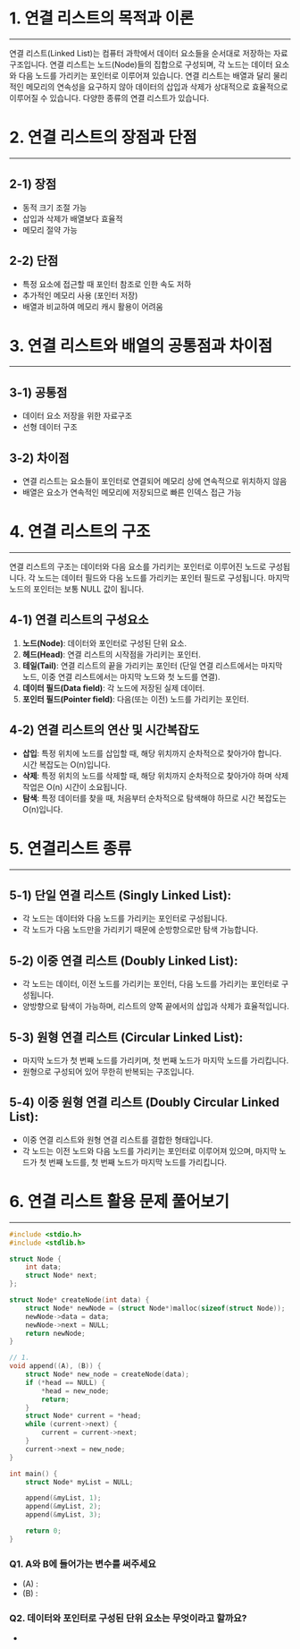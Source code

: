 # 1. 연결 리스트의 목적과 이론

---

연결 리스트(Linked List)는 컴퓨터 과학에서 데이터 요소들을 순서대로 저장하는 자료구조입니다. 연결 리스트는 노드(Node)들의 집합으로 구성되며, 각 노드는 데이터 요소와 다음 노드를 가리키는 포인터로 이루어져 있습니다. 연결 리스트는 배열과 달리 물리적인 메모리의 연속성을 요구하지 않아 데이터의 삽입과 삭제가 상대적으로 효율적으로 이루어질 수 있습니다. 다양한 종류의 연결 리스트가 있습니다.

# 2. 연결 리스트의 장점과 단점

---

## 2-1) 장점

- 동적 크기 조절 가능
- 삽입과 삭제가 배열보다 효율적
- 메모리 절약 가능

## 2-2) 단점

- 특정 요소에 접근할 때 포인터 참조로 인한 속도 저하
- 추가적인 메모리 사용 (포인터 저장)
- 배열과 비교하여 메모리 캐시 활용이 어려움

# 3. 연결 리스트와 배열의 공통점과 차이점

---

## 3-1) 공통점

- 데이터 요소 저장을 위한 자료구조
- 선형 데이터 구조

## 3-2) 차이점

- 연결 리스트는 요소들이 포인터로 연결되어 메모리 상에 연속적으로 위치하지 않음
- 배열은 요소가 연속적인 메모리에 저장되므로 빠른 인덱스 접근 가능

# 4. 연결 리스트의 구조

---

연결 리스트의 구조는 데이터와 다음 요소를 가리키는 포인터로 이루어진 노드로 구성됩니다. 각 노드는 데이터 필드와 다음 노드를 가리키는 포인터 필드로 구성됩니다. 마지막 노드의 포인터는 보통 NULL 값이 됩니다.

## 4-1) 연결 리스트의 구성요소

1. **노드(Node)**: 데이터와 포인터로 구성된 단위 요소.
2. **헤드(Head)**: 연결 리스트의 시작점을 가리키는 포인터.
3. **테일(Tail)**: 연결 리스트의 끝을 가리키는 포인터 (단일 연결 리스트에서는 마지막 노드, 이중 연결 리스트에서는 마지막 노드와 첫 노드를 연결).
4. **데이터 필드(Data field)**: 각 노드에 저장된 실제 데이터.
5. **포인터 필드(Pointer field)**: 다음(또는 이전) 노드를 가리키는 포인터.

## 4-2) 연결 리스트의 연산 및 시간복잡도

- **삽입**: 특정 위치에 노드를 삽입할 때, 해당 위치까지 순차적으로 찾아가야 합니다. 시간 복잡도는 O(n)입니다.
- **삭제**: 특정 위치의 노드를 삭제할 때, 해당 위치까지 순차적으로 찾아가야 하며 삭제 작업은 O(n) 시간이 소요됩니다.
- **탐색**: 특정 데이터를 찾을 때, 처음부터 순차적으로 탐색해야 하므로 시간 복잡도는 O(n)입니다.

# 5. 연결리스트 종류

---

## 5-1) **단일 연결 리스트 (Singly Linked List)**:

- 각 노드는 데이터와 다음 노드를 가리키는 포인터로 구성됩니다.
- 각 노드가 다음 노드만을 가리키기 때문에 순방향으로만 탐색 가능합니다.

## 5-2) **이중 연결 리스트 (Doubly Linked List)**:

- 각 노드는 데이터, 이전 노드를 가리키는 포인터, 다음 노드를 가리키는 포인터로 구성됩니다.
- 양방향으로 탐색이 가능하며, 리스트의 양쪽 끝에서의 삽입과 삭제가 효율적입니다.

## 5-3) **원형 연결 리스트 (Circular Linked List)**:

- 마지막 노드가 첫 번째 노드를 가리키며, 첫 번째 노드가 마지막 노드를 가리킵니다.
- 원형으로 구성되어 있어 무한히 반복되는 구조입니다.

## 5-4) **이중 원형 연결 리스트 (Doubly Circular Linked List)**:

- 이중 연결 리스트와 원형 연결 리스트를 결합한 형태입니다.
- 각 노드는 이전 노드와 다음 노드를 가리키는 포인터로 이루어져 있으며, 마지막 노드가 첫 번째 노드를, 첫 번째 노드가 마지막 노드를 가리킵니다.

# 6. **연결 리스트 활용 문제 풀어보기**

---

```c
#include <stdio.h>
#include <stdlib.h>

struct Node {
    int data;
    struct Node* next;
};

struct Node* createNode(int data) {
    struct Node* newNode = (struct Node*)malloc(sizeof(struct Node));
    newNode->data = data;
    newNode->next = NULL;
    return newNode;
}

// 1. 
void append((A), (B)) {
    struct Node* new_node = createNode(data);
    if (*head == NULL) {
        *head = new_node;
        return;
    }
    struct Node* current = *head;
    while (current->next) {
        current = current->next;
    }
    current->next = new_node;
}

int main() {
    struct Node* myList = NULL;

    append(&myList, 1);
    append(&myList, 2);
    append(&myList, 3);

    return 0;
}
```

### Q1. A와 B에 들어가는 변수를 써주세요
- (A) :
- (B) :

### Q2. 데이터와 포인터로 구성된 단위 요소는 무엇이라고 할까요?
- 
